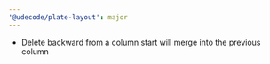```yaml
---
'@udecode/plate-layout': major
---
```


- Delete backward from a column start will merge into the previous column
